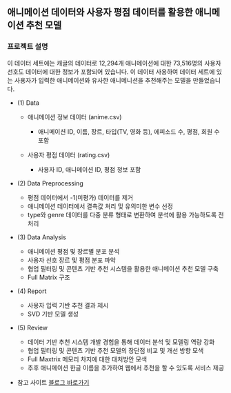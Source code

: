 ## 애니메이션 데이터와 사용자 평점 데이터를 활용한 애니메이션 추천 모델
### 프로젝트 설명
이 데이터 세트에는 캐글의 데이터로 12,294개 애니메이션에 대한 73,516명의 사용자 선호도 데이터에 대한 정보가 포함되어 있습니다. 이 데이터 사용하여 데이터 세트에 있는 사용자가 입력한 애니메이션와 유사한 애니메니션을 추천해주는 모델을 만들었습니다.
- (1) Data
  - 애니메이션 정보 데이터 (anime.csv)
    - 애니메이션 ID, 이름, 장르, 타입(TV, 영화 등), 에피소드 수, 평점, 회원 수 포함

  - 사용자 평점 데이터 (rating.csv)
    - 사용자 ID, 애니메이션 ID, 평점 정보 포함

- (2) Data Preprocessing
  - 평점 데이터에서 -1(미평가) 데이터를 제거
  - 애니메이션 데이터에서 결측값 처리 및 유의미한 변수 선정
  - type와 genre 데이터를 다중 분류 형태로 변환하여 분석에 활용 가능하도록 전처리

- (3) Data Analysis
  - 애니메이션 평점 및 장르별 분포 분석
  - 사용자 선호 장르 및 평점 분포 파악
  - 협업 필터링 및 콘텐츠 기반 추천 시스템을 활용한 애니메이션 추천 모델 구축
  - Full Matrix 구조 
  
- (4) Report
  - 사용자 입력 기반 추천 결과 제시
  - SVD 기반 모델 생성

- (5) Review
  - 데이터 기반 추천 시스템 개발 경험을 통해 데이터 분석 및 모델링 역량 강화
  - 협업 필터링 및 콘텐츠 기반 추천 모델의 장단점 비교 및 개선 방향 모색
  - Full Maxtrix 메모리 차지에 대한 대처방안 모색
  - 추후 애니메이션 한글 이름을 추가하여 웹에서 추천을 할 수 있도록 서비스 제공

- 참고 사이트
[블로그 바로가기](https://blog.naver.com/khjkhj2804/223750358335)
